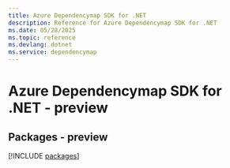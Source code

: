 ```yaml
---
title: Azure Dependencymap SDK for .NET
description: Reference for Azure Dependencymap SDK for .NET
ms.date: 05/28/2025
ms.topic: reference
ms.devlang: dotnet
ms.service: dependencymap
---
```

# Azure Dependencymap SDK for .NET - preview
## Packages - preview
[!INCLUDE [packages](dependencymap-index.md)]